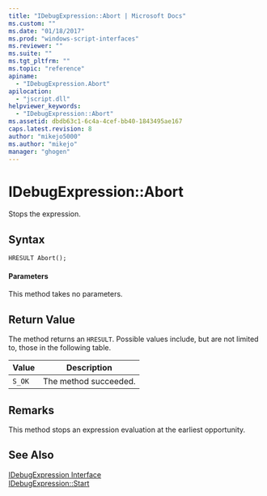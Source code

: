 ```yaml
---
title: "IDebugExpression::Abort | Microsoft Docs"
ms.custom: ""
ms.date: "01/18/2017"
ms.prod: "windows-script-interfaces"
ms.reviewer: ""
ms.suite: ""
ms.tgt_pltfrm: ""
ms.topic: "reference"
apiname: 
  - "IDebugExpression.Abort"
apilocation: 
  - "jscript.dll"
helpviewer_keywords: 
  - "IDebugExpression::Abort"
ms.assetid: dbdb63c1-6c4a-4cef-bb40-1843495ae167
caps.latest.revision: 8
author: "mikejo5000"
ms.author: "mikejo"
manager: "ghogen"
---
```

# IDebugExpression::Abort
Stops the expression.  
  
## Syntax  
  
```  
HRESULT Abort();  
```  
  
#### Parameters  
 This method takes no parameters.  
  
## Return Value  
 The method returns an `HRESULT`. Possible values include, but are not limited to, those in the following table.  
  
|Value|Description|  
|-----------|-----------------|  
|`S_OK`|The method succeeded.|  
  
## Remarks  
 This method stops an expression evaluation at the earliest opportunity.  
  
## See Also  
 [IDebugExpression Interface](../../winscript/reference/idebugexpression-interface.md)   
 [IDebugExpression::Start](../../winscript/reference/idebugexpression-start.md)